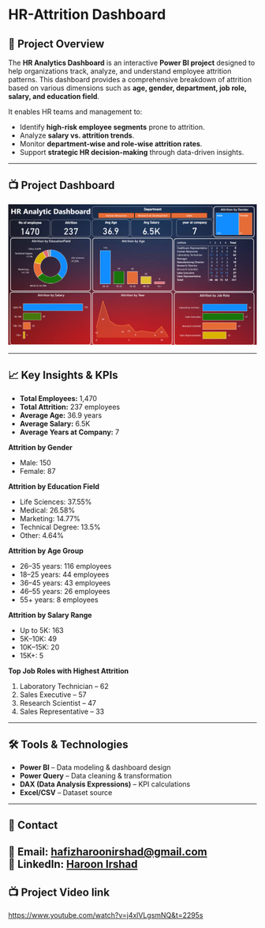 # HR-Attrition Dashboard

## 📌 Project Overview  
The **HR Analytics Dashboard** is an interactive **Power BI project** designed to help organizations track, analyze, and understand employee attrition patterns. This dashboard provides a comprehensive breakdown of attrition based on various dimensions such as **age, gender, department, job role, salary, and education field**.

It enables HR teams and management to:
- Identify **high-risk employee segments** prone to attrition.
- Analyze **salary vs. attrition trends**.
- Monitor **department-wise and role-wise attrition rates**.
- Support **strategic HR decision-making** through data-driven insights.

---

## 📺 Project Dashboard
![HR](https://github.com/HafiHaroon/HR-Attrition/blob/main/HR.png)

---

## 📈 Key Insights & KPIs  

- **Total Employees:** 1,470  
- **Total Attrition:** 237 employees  
- **Average Age:** 36.9 years  
- **Average Salary:** 6.5K  
- **Average Years at Company:** 7  

**Attrition by Gender**  
- Male: 150  
- Female: 87  

**Attrition by Education Field**  
- Life Sciences: 37.55%  
- Medical: 26.58%  
- Marketing: 14.77%  
- Technical Degree: 13.5%  
- Other: 4.64%  

**Attrition by Age Group**  
- 26–35 years: 116 employees  
- 18–25 years: 44 employees  
- 36–45 years: 43 employees  
- 46–55 years: 26 employees  
- 55+ years: 8 employees  

**Attrition by Salary Range**  
- Up to 5K: 163  
- 5K–10K: 49  
- 10K–15K: 20  
- 15K+: 5  

**Top Job Roles with Highest Attrition**  
1. Laboratory Technician – 62  
2. Sales Executive – 57  
3. Research Scientist – 47  
4. Sales Representative – 33  

---

## 🛠 Tools & Technologies  
- **Power BI** – Data modeling & dashboard design  
- **Power Query** – Data cleaning & transformation  
- **DAX (Data Analysis Expressions)** – KPI calculations  
- **Excel/CSV** – Dataset source  

---

## 📧 Contact  
📩 **Email:** hafizharoonirshad@gmail.com  
🔗 **LinkedIn:** [Haroon Irshad](https://www.linkedin.com/in/haroon-irshad-0793261a6/)
---
## 📺 Project Video link
https://www.youtube.com/watch?v=j4xlVLgsmNQ&t=2295s
